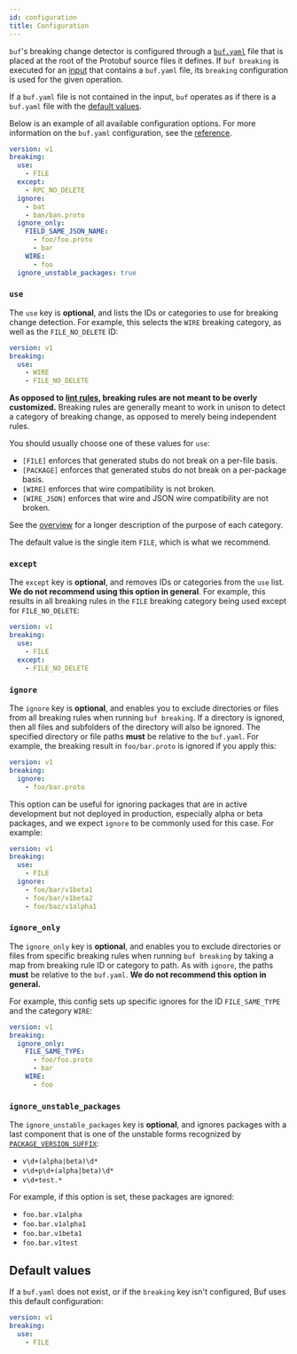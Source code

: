 ```yaml
---
id: configuration
title: Configuration
---
```


`buf`'s breaking change detector is configured through a
[`buf.yaml`](../configuration/v1/buf-yaml.md) file that is placed at the root of
the Protobuf source files it defines. If `buf breaking` is executed for an
[input](../reference/inputs.md) that contains a `buf.yaml` file, its `breaking`
configuration is used for the given operation.

If a `buf.yaml` file is not contained in the input, `buf` operates as if there
is a `buf.yaml` file with the [default values](#default-values).

Below is an example of all available configuration options. For more information
on the `buf.yaml` configuration, see the
[reference](../configuration/v1/buf-yaml.md).

```yaml title="buf.yaml"
version: v1
breaking:
  use:
    - FILE
  except:
    - RPC_NO_DELETE
  ignore:
    - bat
    - ban/ban.proto
  ignore_only:
    FIELD_SAME_JSON_NAME:
      - foo/foo.proto
      - bar
    WIRE:
      - foo
  ignore_unstable_packages: true
```

### `use`

The `use` key is **optional**, and lists the IDs or categories to use for
breaking change detection. For example, this selects the `WIRE` breaking
category, as well as the `FILE_NO_DELETE` ID:

```yaml title="buf.yaml"
version: v1
breaking:
  use:
    - WIRE
    - FILE_NO_DELETE
```

**As opposed to [lint rules](../lint/rules.md), breaking rules are not meant to
be overly customized.** Breaking rules are generally meant to work in unison to
detect a category of breaking change, as opposed to merely being independent
rules.

You should usually choose one of these values for `use`:

- `[FILE]` enforces that generated stubs do not break on a per-file basis.
- `[PACKAGE]` enforces that generated stubs do not break on a per-package basis.
- `[WIRE]` enforces that wire compatibility is not broken.
- `[WIRE_JSON]` enforces that wire and JSON wire compatibility are not broken.

See the [overview](overview.md) for a longer description of the purpose of each
category.

The default value is the single item `FILE`, which is what we recommend.

### `except`

The `except` key is **optional**, and removes IDs or categories from the `use`
list. **We do not recommend using this option in general**. For example, this
results in all breaking rules in the `FILE` breaking category being used except
for `FILE_NO_DELETE`:

```yaml title="buf.yaml"
version: v1
breaking:
  use:
    - FILE
  except:
    - FILE_NO_DELETE
```

### `ignore`

The `ignore` key is **optional**, and enables you to exclude directories or
files from all breaking rules when running `buf breaking`. If a directory is ignored, 
then all files and subfolders of the directory will also be ignored. The specified
directory or file paths **must** be relative to the `buf.yaml`. For example, the
breaking result in `foo/bar.proto` is ignored if you apply this:

```yaml title="buf.yaml"
version: v1
breaking:
  ignore:
    - foo/bar.proto
```

This option can be useful for ignoring packages that are in active development
but not deployed in production, especially alpha or beta packages, and we expect
`ignore` to be commonly used for this case. For example:

```yaml title="buf.yaml"
version: v1
breaking:
  use:
    - FILE
  ignore:
    - foo/bar/v1beta1
    - foo/bar/v1beta2
    - foo/baz/v1alpha1
```

### `ignore_only`

The `ignore_only` key is **optional**, and enables you to exclude directories or
files from specific breaking rules when running `buf breaking` by taking a map
from breaking rule ID or category to path. As with `ignore`, the paths **must**
be relative to the `buf.yaml`. **We do not recommend this option in general.**

For example, this config sets up specific ignores for the ID `FILE_SAME_TYPE`
and the category `WIRE`:

```yaml title="buf.yaml"
version: v1
breaking:
  ignore_only:
    FILE_SAME_TYPE:
      - foo/foo.proto
      - bar
    WIRE:
      - foo
```

### `ignore_unstable_packages`

The `ignore_unstable_packages` key is **optional**, and ignores packages with a
last component that is one of the unstable forms recognized by
[`PACKAGE_VERSION_SUFFIX`](../lint/rules.md#package_version_suffix):

- `v\d+(alpha|beta)\d*`
- `v\d+p\d+(alpha|beta)\d*`
- `v\d+test.*`

For example, if this option is set, these packages are ignored:

- `foo.bar.v1alpha`
- `foo.bar.v1alpha1`
- `foo.bar.v1beta1`
- `foo.bar.v1test`

## Default values

If a `buf.yaml` does not exist, or if the `breaking` key isn't configured, Buf
uses this default configuration:

```yaml title="buf.yaml"
version: v1
breaking:
  use:
    - FILE
```
